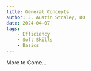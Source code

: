 ```yaml
---
title: General Concepts
author: J. Austin Straley, DO
date: 2024-04-07
tags:
    - Efficiency
    - Soft Skills
    - Basics
---
```


More to Come...  
